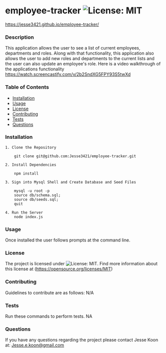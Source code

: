 # employee-tracker ![License: MIT](https://img.shields.io/badge/License-MIT-yellow.svg)
  https://jesse3421.github.io/employee-tracker/
  ### Description
  This application allows the user to see a list of current employees, departments and roles. Along with that functionality, this application also allows the user to add new roles and departments to the current lists and the user can also update an employee's role.  Here is a video walkthrough of the applications functionality https://watch.screencastify.com/v/2b2SndXG5FPY93S5twXd
  ### Table of Contents 
  * [Installation](#installation)
  * [Usage](#usage)
  * [License](#license)
  * [Contributing](#contributing)
  * [Tests](#tests)
  * [Questions](#questions)
  ### Installation
    1. Clone the Repository

        git clone git@github.com:Jesse3421/employee-tracker.git

    2. Install Dependencies
        
        npm install

    3. Sign into Mysql Shell and Create Database and Seed Files
        
        mysql -u root -p
        source db/schema.sql; 
        source db/seeds.sql;
        quit

    4. Run the Server
        node index.js
 
  ### Usage 
  Once installed the user follows prompts at the command line. 
  ### License 
  The project is licensed under ![License: MIT](https://img.shields.io/badge/License-MIT-yellow.svg). Find more information about this license at  (https://opensource.org/licenses/MIT)
  ### Contributing
  Guidelines to contribute are as follows: N/A
  ### Tests 
  Run these commands to perform tests. NA
  ### Questions 
  If you have any questions regarding the project please contact Jesse Koon at: Jesse.e.koon@gmail.com


